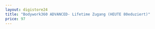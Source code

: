 ```yaml
---
layout: digistore24
title: "Bodywork360 ADVANCED- Lifetime Zugang (HEUTE 80eduziert)"
price: 97
---
```


